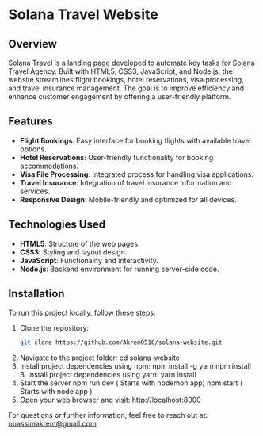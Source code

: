 # Solana Travel Website

## Overview

Solana Travel is a landing page developed to automate key tasks for Solana Travel Agency. Built with HTML5, CSS3, JavaScript, and Node.js, the website streamlines flight bookings, hotel reservations, visa processing, and travel insurance management. The goal is to improve efficiency and enhance customer engagement by offering a user-friendly platform.

## Features

- **Flight Bookings**: Easy interface for booking flights with available travel options.
- **Hotel Reservations**: User-friendly functionality for booking accommodations.
- **Visa File Processing**: Integrated process for handling visa applications.
- **Travel Insurance**: Integration of travel insurance information and services.
- **Responsive Design**: Mobile-friendly and optimized for all devices.

## Technologies Used

- **HTML5**: Structure of the web pages.
- **CSS3**: Styling and layout design.
- **JavaScript**: Functionality and interactivity.
- **Node.js**: Backend environment for running server-side code.
  
## Installation

To run this project locally, follow these steps:

1. Clone the repository:
   ```bash
   git clone https://github.com/Akrem0516/solana-website.git
2. Navigate to the project folder:
   cd solana-website
3. Install project dependencies using npm:
   npm install -g yarn
   npm install
   3. Install project dependencies using yarn:
   yarn install
5. Start the server
   npm run dev ( Starts with nodemon app)
   npm start  ( Starts with node app )
6. Open your web browser and visit:
   http://localhost:8000

For questions or further information, feel free to reach out at:
ouassimakrem@gmail.com
